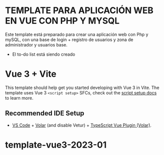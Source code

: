 # TEMPLATE PARA APLICACIÓN WEB EN VUE CON PHP Y MYSQL

Este template está preparado para crear una aplicación web con Php y mySQL, con una base de login + registro de usuarios y zona de administrador y usuarios base.

- El to-do list está siendo creado

# Vue 3 + Vite

This template should help get you started developing with Vue 3 in Vite. The template uses Vue 3 `<script setup>` SFCs, check out the [script setup docs](https://v3.vuejs.org/api/sfc-script-setup.html#sfc-script-setup) to learn more.

## Recommended IDE Setup

- [VS Code](https://code.visualstudio.com/) + [Volar](https://marketplace.visualstudio.com/items?itemName=Vue.volar) (and disable Vetur) + [TypeScript Vue Plugin (Volar)](https://marketplace.visualstudio.com/items?itemName=Vue.vscode-typescript-vue-plugin).
# template-vue3-2023-01
